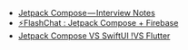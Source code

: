 - [Jetpack Compose — Interview Notes](https://pradyotprksh4.medium.com/jetpack-compose-interview-notes-9e5f853be65d)
- [⚡️FlashChat : Jetpack Compose + Firebase](https://pradyotprksh4.medium.com/%EF%B8%8Fflashchat-jetpack-compose-firebase-bd16014b025d)
- [Jetpack Compose VS SwiftUI !VS Flutter](https://pradyotprksh4.medium.com/jetpack-compose-vs-swiftui-vs-flutter-1b05db33f801)
